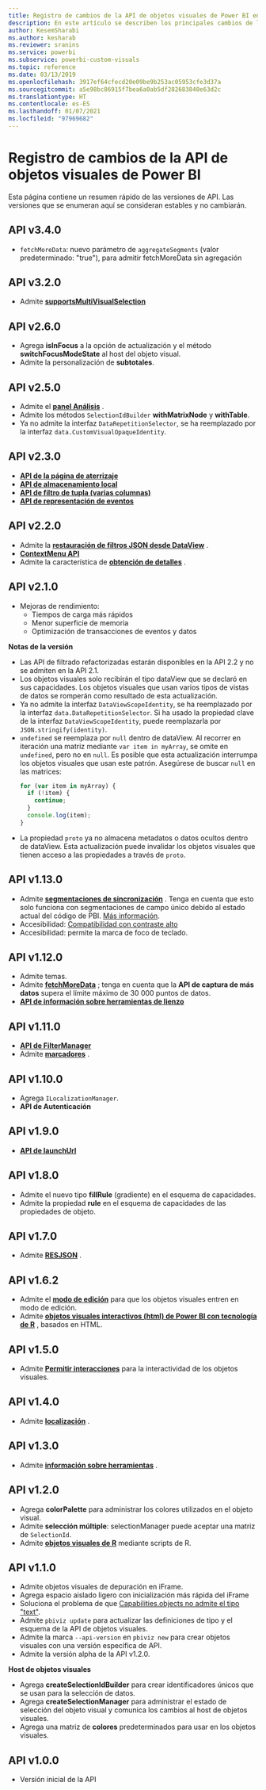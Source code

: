```yaml
---
title: Registro de cambios de la API de objetos visuales de Power BI en análisis integrados de Power BI para obtener una mejor información de BI insertada
description: En este artículo se describen los principales cambios de las diferentes versiones de la API de objetos visuales de Power BI. Consiga mejores conclusiones insertadas de BI con los análisis insertados de Power BI.
author: KesemSharabi
ms.author: kesharab
ms.reviewer: sranins
ms.service: powerbi
ms.subservice: powerbi-custom-visuals
ms.topic: reference
ms.date: 03/13/2019
ms.openlocfilehash: 3917ef64cfecd20e09be9b253ac05953cfe3d37a
ms.sourcegitcommit: a5e98bc86915f7bea6a0ab5df282683840e63d2c
ms.translationtype: HT
ms.contentlocale: es-ES
ms.lasthandoff: 01/07/2021
ms.locfileid: "97969682"
---
```

# <a name="power-bi-visuals-api-changelog"></a>Registro de cambios de la API de objetos visuales de Power BI
Esta página contiene un resumen rápido de las versiones de API. Las versiones que se enumeran aquí se consideran estables y no cambiarán.


## <a name="api-v340"></a>API v3.4.0
  * `fetchMoreData`: nuevo parámetro de `aggregateSegments` (valor predeterminado: "true"), para admitir fetchMoreData sin agregación

## <a name="api-v320"></a>API v3.2.0
  * Admite **[supportsMultiVisualSelection](./supportsmultivisualselection-feature.md)**

## <a name="api-v260"></a>API v2.6.0
  * Agrega **isInFocus** a la opción de actualización y el método **switchFocusModeState** al host del objeto visual.
  * Admite la personalización de **subtotales**.

## <a name="api-v250"></a>API v2.5.0
  * Admite el **[panel Análisis](./analytics-pane.md)** .
  * Admite los métodos `SelectionIdBuilder` **withMatrixNode** y **withTable**.
  * Ya no admite la interfaz `DataRepetitionSelector`, se ha reemplazado por la interfaz `data.CustomVisualOpaqueIdentity`.

## <a name="api-v230"></a>API v2.3.0
  * **[API de la página de aterrizaje](./landing-page.md)**
  * **[API de almacenamiento local](./local-storage.md)**
  * **[API de filtro de tupla (varias columnas)](./filter-api.md#the-tuple-filter-api-multi-column-filter)**
  * **[API de representación de eventos](./event-service.md#render-events-in-power-bi-visuals)**

## <a name="api-v220"></a>API v2.2.0
  * Admite la **[restauración de filtros JSON desde DataView](./filter-api.md#restore-the-json-filter-from-the-data-view)** .
  * **[ContextMenu API](./context-menu.md)**
  * Admite la característica de **[obtención de detalles](../../create-reports/desktop-drillthrough.md)** .

## <a name="api-v210"></a>API v2.1.0
  * Mejoras de rendimiento:
    * Tiempos de carga más rápidos
    * Menor superficie de memoria
    * Optimización de transacciones de eventos y datos  

**Notas de la versión**
* Las API de filtrado refactorizadas estarán disponibles en la API 2.2 y no se admiten en la API 2.1.
* Los objetos visuales solo recibirán el tipo dataView que se declaró en sus capacidades. Los objetos visuales que usan varios tipos de vistas de datos se romperán como resultado de esta actualización.
* Ya no admite la interfaz `DataViewScopeIdentity`, se ha reemplazado por la interfaz `data.DataRepetitionSelector`. Si ha usado la propiedad clave de la interfaz `DataViewScopeIdentity`, puede reemplazarla por `JSON.stringify(identity)`.
* `undefined` se reemplaza por `null` dentro de dataView. Al recorrer en iteración una matriz mediante `var item in myArray`, se omite en `undefined`, pero no en `null`. Es posible que esta actualización interrumpa los objetos visuales que usan este patrón. Asegúrese de buscar `null` en las matrices:
   ```typescript
   for (var item in myArray) {
     if (!item) {
       continue;
     }
     console.log(item);
   }
   ```
* La propiedad `proto` ya no almacena metadatos o datos ocultos dentro de dataView. Esta actualización puede invalidar los objetos visuales que tienen acceso a las propiedades a través de `proto`.

## <a name="api-v1130"></a>API v1.13.0
* Admite **[segmentaciones de sincronización](./enable-sync-slicers.md)** . Tenga en cuenta que esto solo funciona con segmentaciones de campo único debido al estado actual del código de PBI. [Más información](../../visuals/power-bi-visualization-slicers.md).
* Accesibilidad: [Compatibilidad con contraste alto](./high-contrast-support.md) 
* Accesibilidad: permite la marca de foco de teclado.

## <a name="api-v1120"></a>API v1.12.0
* Admite temas.
* Admite **[fetchMoreData](./fetch-more-data.md)** ; tenga en cuenta que la **API de captura de más datos** supera el límite máximo de 30 000 puntos de datos.
* **[API de información sobre herramientas de lienzo](./add-tooltips.md#add-report-page-tooltips)**

## <a name="api-v1110"></a>API v1.11.0
* **[API de FilterManager](./filter-api.md)**
* Admite **[marcadores](./bookmarks-support.md)** . 

## <a name="api-v1100"></a>API v1.10.0
* Agrega `ILocalizationManager`.
* **API de Autenticación**

## <a name="api-v190"></a>API v1.9.0
* **[API de launchUrl](./launch-url.md)**

## <a name="api-v180"></a>API v1.8.0
* Admite el nuevo tipo **fillRule** (gradiente) en el esquema de capacidades.
* Admite la propiedad **rule** en el esquema de capacidades de las propiedades de objeto.

## <a name="api-v170"></a>API v1.7.0
* Admite **[RESJSON](./localization.md#resource-file)** .

## <a name="api-v162"></a>API v1.6.2
* Admite el **[modo de edición](./advanced-edit-mode.md)** para que los objetos visuales entren en modo de edición.
* Admite **[objetos visuales interactivos (html) de Power BI con tecnología de R](https://github.com/PowerBi-Projects/PowerBI-visuals/blob/master/RVisualTutorial/CreateRHTML.md)** , basados en HTML.

## <a name="api-v150"></a>API v1.5.0
* Admite **[Permitir interacciones](./visuals-interactions.md)** para la interactividad de los objetos visuales.

## <a name="api-v140"></a>API v1.4.0
* Admite **[localización](./localization.md)** .

## <a name="api-v130"></a>API v1.3.0
* Admite **[información sobre herramientas](./add-tooltips.md)** .

## <a name="api-v120"></a>API v1.2.0
* Agrega **colorPalette** para administrar los colores utilizados en el objeto visual.
* Admite **selección múltiple**: selectionManager puede aceptar una matriz de `SelectionId`.
* Admite **[objetos visuales de R](https://github.com/PowerBi-Projects/PowerBI-visuals/blob/master/RVisualTutorial/CreateRHTML.md)** mediante scripts de R.

## <a name="api-v110"></a>API v1.1.0
* Admite objetos visuales de depuración en iFrame.
* Agrega espacio aislado ligero con inicialización más rápida del iFrame
* Soluciona el problema de que [Capabilities.objects no admite el tipo "text"](https://github.com/Microsoft/PowerBI-visuals-tools/issues/12).
* Admite `pbiviz update` para actualizar las definiciones de tipo y el esquema de la API de objetos visuales.
* Admite la marca `--api-version` en `pbiviz new` para crear objetos visuales con una versión específica de API.
* Admite la versión alpha de la API v1.2.0.

**Host de objetos visuales**
* Agrega **createSelectionIdBuilder** para crear identificadores únicos que se usan para la selección de datos.
* Agrega **createSelectionManager** para administrar el estado de selección del objeto visual y comunica los cambios al host de objetos visuales.
* Agrega una matriz de **colores** predeterminados para usar en los objetos visuales.

## <a name="api-v100"></a>API v1.0.0
* Versión inicial de la API
